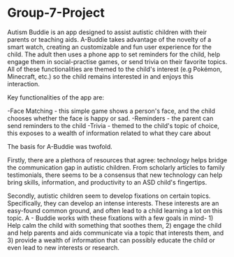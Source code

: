 # Group-7-Project

Autism Buddie is an app designed to assist autistic children with their parents or teaching aids. A-Buddie takes advantage of the novelty of a smart watch, creating an customizable and fun user experience for the child. The adult then uses a phone app to set reminders for the child, help engage them in social-practise games, or send trivia on their favorite topics. All of these functionalities are themed to the child's interest (e.g Pokémon, Minecraft, etc.) so the child remains interested in and enjoys this interaction.

Key functionalities of the app are:
  
  -Face Matching - this simple game shows a person's face, and the child chooses whether the face is happy or sad. 
  -Reminders - the parent can send reminders to the child
  -Trivia - themed to the child's topic of choice, this exposes to a wealth of information related to what they care about
  
The basis for A-Buddie was twofold. 

Firstly, there are a plethora of resources that agree: technology helps bridge the communication gap in autistic children. From scholarly articles to family testimonials, there seems to be a consensus that new technology can help bring skills, information, and productivity to an ASD child's fingertips.

Secondly, autistic children seem to develop fixations on certain topics. Specifically, they can develop an intense interests. These interests are an easy-found common ground, and often lead to a child learning a lot on this topic. A - Buddie works with these fixations with a few goals in mind- 1) Help calm the child with something that soothes them, 2) engage the child and help parents and aids communicate via a topic that interests them, and 3) provide a wealth of information that can possibly educate the child or even lead to new interests or research.
